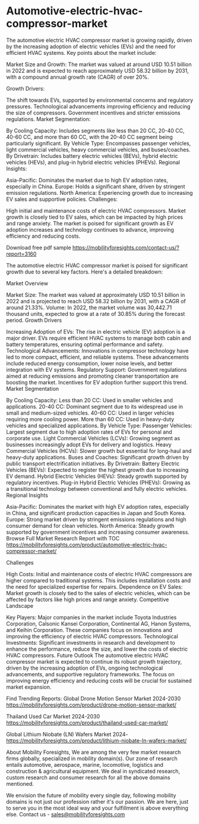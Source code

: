 # Automotive-electric-hvac-compressor-market
The automotive electric HVAC compressor market is growing rapidly, driven by the increasing adoption of electric vehicles (EVs) and the need for efficient HVAC systems. Key points about the market include:

Market Size and Growth: The market was valued at around USD 10.51 billion in 2022 and is expected to reach approximately USD 58.32 billion by 2031, with a compound annual growth rate (CAGR) of over 20%.

Growth Drivers:

The shift towards EVs, supported by environmental concerns and regulatory pressures.
Technological advancements improving efficiency and reducing the size of compressors.
Government incentives and stricter emissions regulations.
Market Segmentation:

By Cooling Capacity: Includes segments like less than 20 CC, 20-40 CC, 40-60 CC, and more than 60 CC, with the 20-40 CC segment being particularly significant.
By Vehicle Type: Encompasses passenger vehicles, light commercial vehicles, heavy commercial vehicles, and buses/coaches.
By Drivetrain: Includes battery electric vehicles (BEVs), hybrid electric vehicles (HEVs), and plug-in hybrid electric vehicles (PHEVs).
Regional Insights:

Asia-Pacific: Dominates the market due to high EV adoption rates, especially in China.
Europe: Holds a significant share, driven by stringent emission regulations.
North America: Experiencing growth due to increasing EV sales and supportive policies.
Challenges:

High initial and maintenance costs of electric HVAC compressors.
Market growth is closely tied to EV sales, which can be impacted by high prices and range anxiety.
The market is poised for significant growth as EV adoption increases and technology continues to advance, improving efficiency and reducing costs.

Download free pdf sample
https://mobilityforesights.com/contact-us/?report=3160

The automotive electric HVAC compressor market is poised for significant growth due to several key factors. Here's a detailed breakdown:

Market Overview

Market Size: The market was valued at approximately USD 10.51 billion in 2022 and is projected to reach USD 58.32 billion by 2031, with a CAGR of around 21.33%.
Volume: In 2022, the market volume was 30,442.71 thousand units, expected to grow at a rate of 30.85% during the forecast period.
Growth Drivers

Increasing Adoption of EVs: The rise in electric vehicle (EV) adoption is a major driver. EVs require efficient HVAC systems to manage both cabin and battery temperatures, ensuring optimal performance and safety.
Technological Advancements: Innovations in compressor technology have led to more compact, efficient, and reliable systems. These advancements include reduced energy consumption, lower noise levels, and better integration with EV systems.
Regulatory Support: Government regulations aimed at reducing emissions and promoting cleaner transportation are boosting the market. Incentives for EV adoption further support this trend.
Market Segmentation

By Cooling Capacity:
Less than 20 CC: Used in smaller vehicles and applications.
20-40 CC: Dominant segment due to its widespread use in small and medium-sized vehicles.
40-60 CC: Used in larger vehicles requiring more cooling power.
More than 60 CC: Used in heavy-duty vehicles and specialized applications.
By Vehicle Type:
Passenger Vehicles: Largest segment due to high adoption rates of EVs for personal and corporate use.
Light Commercial Vehicles (LCVs): Growing segment as businesses increasingly adopt EVs for delivery and logistics.
Heavy Commercial Vehicles (HCVs): Slower growth but essential for long-haul and heavy-duty applications.
Buses and Coaches: Significant growth driven by public transport electrification initiatives.
By Drivetrain:
Battery Electric Vehicles (BEVs): Expected to register the highest growth due to increasing EV demand.
Hybrid Electric Vehicles (HEVs): Steady growth supported by regulatory incentives.
Plug-in Hybrid Electric Vehicles (PHEVs): Growing as a transitional technology between conventional and fully electric vehicles.
Regional Insights

Asia-Pacific: Dominates the market with high EV adoption rates, especially in China, and significant production capacities in Japan and South Korea.
Europe: Strong market driven by stringent emissions regulations and high consumer demand for clean vehicles.
North America: Steady growth supported by government incentives and increasing consumer awareness.
Browse Full Market Research Report with TOC
https://mobilityforesights.com/product/automotive-electric-hvac-compressor-market/

Challenges

High Costs: Initial and maintenance costs of electric HVAC compressors are higher compared to traditional systems. This includes installation costs and the need for specialized expertise for repairs.
Dependence on EV Sales: Market growth is closely tied to the sales of electric vehicles, which can be affected by factors like high prices and range anxiety.
Competitive Landscape

Key Players: Major companies in the market include Toyota Industries Corporation, Calsonic Kansei Corporation, Continental AG, Hanon Systems, and Keihin Corporation. These companies focus on innovations and improving the efficiency of electric HVAC compressors.
Technological Investments: Significant investments in research and development to enhance the performance, reduce the size, and lower the costs of electric HVAC compressors.
Future Outlook
The automotive electric HVAC compressor market is expected to continue its robust growth trajectory, driven by the increasing adoption of EVs, ongoing technological advancements, and supportive regulatory frameworks. The focus on improving energy efficiency and reducing costs will be crucial for sustained market expansion.

Find Trending Reports:
Global Drone Motion Sensor Market 2024-2030
https://mobilityforesights.com/product/drone-motion-sensor-market/

Thailand Used Car Market 2024-2030
https://mobilityforesights.com/product/thailand-used-car-market/

Global Lithium Niobate (LN) Wafers Market 2024-
https://mobilityforesights.com/product/lithium-niobate-ln-wafers-market/

About Mobility Foresights,
We are among the very few market research firms globally, specialized in mobility domain(s). Our zone of research entails automotive, aerospace, marine, locomotive, logistics and construction & agricultural equipment. We deal in syndicated research, custom research and consumer research for all the above domains mentioned.

We envision the future of mobility every single day, following mobility domains is not just our profession rather it's our passion. We are here, just to serve you in the most ideal way and your fulfillment is above everything else. Contact us - sales@mobilityforesights.com
